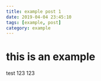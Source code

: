 ```yaml
---
title: example post 1
date: 2019-04-04 23:45:10
tags: [example, post]
category: example
---
```


# this is an example

test 123 123
